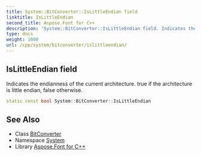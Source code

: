 ```yaml
---
title: System::BitConverter::IsLittleEndian field
linktitle: IsLittleEndian
second_title: Aspose.Font for C++
description: 'System::BitConverter::IsLittleEndian field. Indicates the endianness of the current architecture. true if the architecture is little endian, false otherwise in C++.'
type: docs
weight: 1600
url: /cpp/system/bitconverter/islittleendian/
---
```

## IsLittleEndian field


Indicates the endianness of the current architecture. true if the architecture is little endian, false otherwise.

```cpp
static const bool System::BitConverter::IsLittleEndian
```

## See Also

* Class [BitConverter](../)
* Namespace [System](../../)
* Library [Aspose.Font for C++](../../../)
